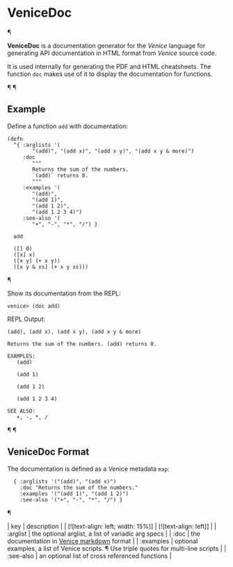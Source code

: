 # VeniceDoc

¶

**VeniceDoc** is a documentation generator for the *Venice* language for 
generating API documentation in HTML format from *Venice* source code.

It is used internally for generating the PDF and HTML cheatsheets. The 
function `doc` makes use of it to display the documentation for functions.
 
¶
¶

## Example

Define a function `add` with documentation:

```venice
(defn
  ^{ :arglists '(
        "(add)", "(add x)", "(add x y)", "(add x y & more)")
     :doc 
        """
        Returns the sum of the numbers.
        `(add)` returns 0.
        """
     :examples '(
        "(add)",
        "(add 1)",
        "(add 1 2)",
        "(add 1 2 3 4)")
     :see-also '(
        "+", "-", "*", "/") }

  add

  ([] 0)
  ([x] x)
  ([x y] (+ x y))
  ([x y & xs] (+ x y xs)))
```

¶
 
Show its documentation from the REPL:
 
```text
venice> (doc add)
```

REPL Output:

```text
(add), (add x), (add x y), (add x y & more)

Returns the sum of the numbers. (add) returns 0.

EXAMPLES:
   (add)

   (add 1)

   (add 1 2)

   (add 1 2 3 4)

SEE ALSO:
   +, -, *, /
```

¶
¶

## VeniceDoc Format

The documentation is defined as a Venice metadata `map`:

```venice
  { :arglists '("(add)", "(add x)")
    :doc "Returns the sum of the numbers."
    :examples '("(add 1)", "(add 1 2)")
    :see-also '("+", "-", "*", "/") }
```

¶

| key       | description                                              |
| [![text-align: left; width: 15%]] | [![text-align: left]]            |
| :arglist  | the optional arglist, a list of variadic arg specs       |
| :doc      | the documentation in [Venice markdown](#markdown) format |
| :examples | optional examples, a list of Venice scripts. ¶ Use triple quotes for multi-line scripts |
| :see-also | an optional list of cross referenced functions           |


